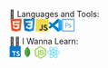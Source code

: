 

🚀 Languages and Tools: </br>
<img align="left" alt="HTML" width="23px" src="https://raw.githubusercontent.com/devicons/devicon/master/icons/html5/html5-original.svg" style="max-width: 100%;">
<img align="left" alt="CSS" width="23px" src="https://raw.githubusercontent.com/devicons/devicon/master/icons/css3/css3-original.svg" style="max-width: 100%;">
<img align="left" alt="JS" width="23px" src="https://raw.githubusercontent.com/devicons/devicon/master/icons/javascript/javascript-original.svg" style="max-width: 100%;">
<img align="left" alt="Visual Studio Code" width="23px" src="https://raw.githubusercontent.com/github/explore/80688e429a7d4ef2fca1e82350fe8e3517d3494d/topics/visual-studio-code/visual-studio-code.png" style="max-width: 100%;">
<img align="left" alt="Visual Studio Code" width="23px" src="https://raw.githubusercontent.com/devicons/devicon/master/icons/photoshop/photoshop-line.svg" style="max-width: 100%;">

</br>✍🏻 I Wanna Learn: </br>
<img align="left" src="https://raw.githubusercontent.com/devicons/devicon/master/icons/typescript/typescript-original.svg" width="20px" alt="TypeScript" style="max-width: 100%;">
<img align="left" src="https://raw.githubusercontent.com/devicons/devicon/master/icons/mongodb/mongodb-original.svg" width="23px" alt="MongoDB" style="max-width: 100%;">
<img align="left" src="https://raw.githubusercontent.com/devicons/devicon/master/icons/nodejs/nodejs-original.svg" width="23px" alt="Node JS" style="max-width: 100%;">
<img align="left" src="https://raw.githubusercontent.com/devicons/devicon/master/icons/react/react-original.svg" width="23px" alt="React JS" style="max-width: 100%;">




